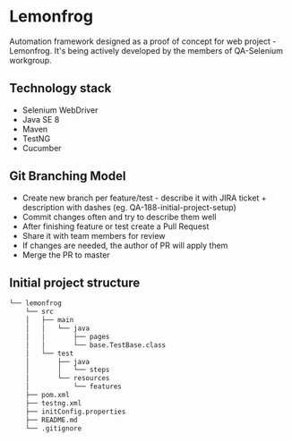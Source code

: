 # Lemonfrog

Automation framework designed as a proof of concept for web project - Lemonfrog. It's being actively developed by the members of QA-Selenium workgroup.

## Technology stack
* Selenium WebDriver
* Java SE 8
* Maven
* TestNG
* Cucumber

## Git Branching Model
* Create new branch per feature/test - describe it with JIRA ticket + description with dashes (eg. QA-188-initial-project-setup)
* Commit changes often and try to describe them well
* After finishing feature or test create a Pull Request
* Share it with team members for review
* If changes are needed, the author of PR will apply them
* Merge the PR to master

## Initial project structure

```bash
└── lemonfrog
    └── src
    │   ├── main
    │   │   └── java
    │   │       ├── pages
    │   │       └── base.TestBase.class
    │   └── test
    │       ├── java
    │       │   └── steps
    │       └── resources
    │           └── features
    ├── pom.xml
    ├── testng.xml
    ├── initConfig.properties
    ├── README.md
    └── .gitignore
```
